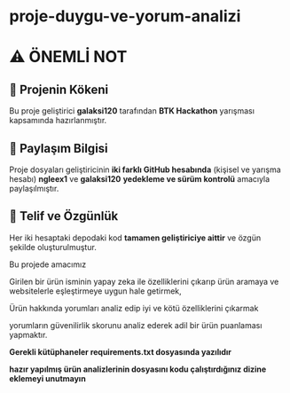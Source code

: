 # proje-duygu-ve-yorum-analizi

# ⚠️ ÖNEMLİ NOT

## 🧩 Projenin Kökeni
Bu proje geliştirici **galaksi120** tarafından **BTK Hackathon** yarışması kapsamında hazırlanmıştır.  


## 💾 Paylaşım Bilgisi
Proje dosyaları geliştiricinin **iki farklı GitHub hesabında** (kişisel ve yarışma hesabı)  **ngleex1** ve **galaksi120**
**yedekleme ve sürüm kontrolü** amacıyla paylaşılmıştır.  

## 🧠 Telif ve Özgünlük
Her iki  hesaptaki depodaki kod **tamamen geliştiriciye aittir** ve özgün şekilde oluşturulmuştur.


Bu projede amacımız 


Girilen bir ürün isminin  yapay zeka ile özelliklerini çıkarıp ürün aramaya ve websitelerle eşleştirmeye uygun hale getirmek,

Ürün hakkında yorumları analiz edip iyi ve kötü özelliklerini çıkarmak

yorumların güvenilirlik skorunu analiz ederek  adil bir ürün puanlaması yapmaktır.

**Gerekli kütüphaneler requirements.txt dosyasında yazılıdır**


**hazır yapılmış ürün analizlerinin dosyasını kodu çalıştırdığınız dizine eklemeyi unutmayın**
